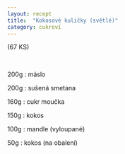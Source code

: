 ```yaml
---
layout: recept
title:  "Kokosové kuličky (světlé)"
category: cukroví
---
```


(67 KS)

<br>

<div class="ingredience" markdown="1">

200g
: máslo

200g
: sušená smetana

160g
: cukr moučka

150g
: kokos

100g
: mandle (vyloupané)

50g
: kokos (na obalení)
     
</div>
